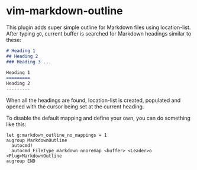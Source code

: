 vim-markdown-outline
====================

This plugin adds super simple outline for Markdown files using
location-list.  After typing `gO`, current buffer is searched for Markdown
headings similar to these:

```markdown
# Heading 1
## Heading 2
### Heading 3 ...

Heading 1
=========
Heading 2
---------
```

When all the headings are found, location-list is created, populated and
opened with the cursor being set at the current heading.

To disable the default mapping and define your own, you can do something like
this:

```vim
let g:markdown_outline_no_mappings = 1
augroup MarkdownOutline
  autocmd!
  autocmd FileType markdown nnoremap <buffer> <Leader>o <Plug>MarkdownOutline
augroup END
```

